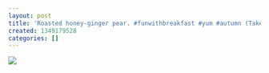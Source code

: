 ```yaml
---
layout: post
title: 'Roasted honey-ginger pear. #funwithbreakfast #yum #autumn (Taken with Instagram)'
created: 1349179528
categories: []
---
```

<img src="http://24.media.tumblr.com/tumblr_mb9ll5moQC1rsr8w3o1_500.jpg"/><br/><br/>
